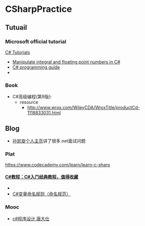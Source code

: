 # CSharpPractice

## Tutuail
### Microsoft official tutorial
[C# Tutorials](https://docs.microsoft.com/en-us/dotnet/csharp/tutorials/)

- [Manipulate integral and floating point numbers in C#](https://docs.microsoft.com/en-us/dotnet/csharp/tutorials/intro-to-csharp/numbers-in-csharp)
- [C# programming guide](https://docs.microsoft.com/zh-cn/dotnet/csharp/programming-guide/)
- 
### Book
- C#高级编程(第9版):
  - resource
    - http://www.wrox.com/WileyCDA/WroxTitle/productCd-1118833031.html

## Blog
- [孙凯旋个人主页](http://www.codeisbug.com/)讲了很多.net面试问题

### Plat
https://www.codecademy.com/learn/learn-c-sharp
#### [C#教程：C#入门经典教程，值得收藏](http://c.biancheng.net/csharp/)
- 
- [C#变量命名规则（命名规范）](http://c.biancheng.net/view/2795.html)

### Mooc
- [c#程序设计 唐大仕](https://www.icourse163.org/learn/PKU-1001663016?tid=1205988224#/learn/announce)